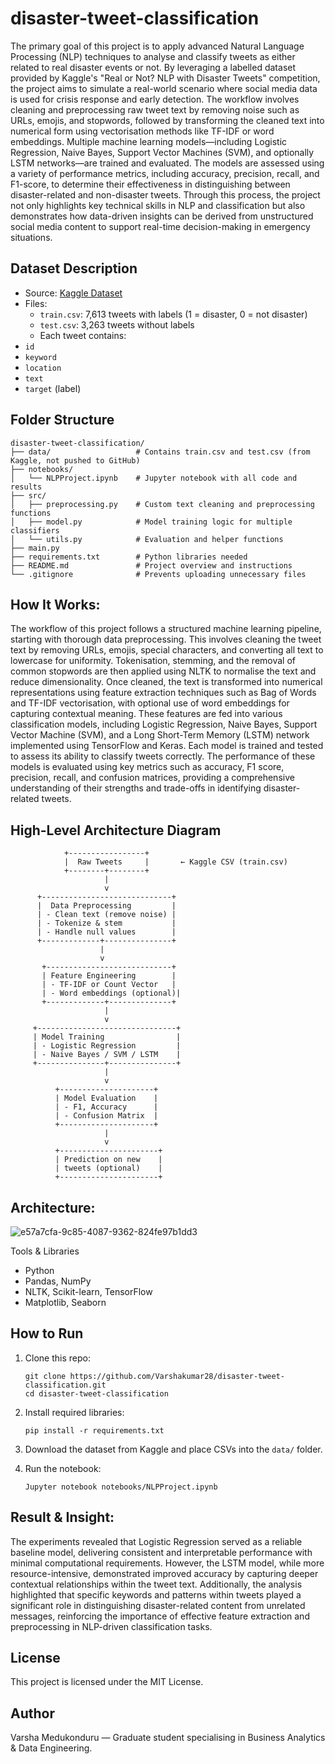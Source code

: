 # disaster-tweet-classification
The primary goal of this project is to apply advanced Natural Language Processing (NLP) techniques to analyse and classify tweets as either related to real disaster events or not. By leveraging a labelled dataset provided by Kaggle's "Real or Not? NLP with Disaster Tweets" competition, the project aims to simulate a real-world scenario where social media data is used for crisis response and early detection. The workflow involves cleaning and preprocessing raw tweet text by removing noise such as URLs, emojis, and stopwords, followed by transforming the cleaned text into numerical form using vectorisation methods like TF-IDF or word embeddings. Multiple machine learning models—including Logistic Regression, Naive Bayes, Support Vector Machines (SVM), and optionally LSTM networks—are trained and evaluated. The models are assessed using a variety of performance metrics, including accuracy, precision, recall, and F1-score, to determine their effectiveness in distinguishing between disaster-related and non-disaster tweets. Through this process, the project not only highlights key technical skills in NLP and classification but also demonstrates how data-driven insights can be derived from unstructured social media content to support real-time decision-making in emergency situations.

## Dataset Description

- Source: [Kaggle Dataset](https://www.kaggle.com/competitions/nlp-getting-started/data)
- Files:
  - `train.csv`: 7,613 tweets with labels (1 = disaster, 0 = not disaster)
  - `test.csv`: 3,263 tweets without labels
  - Each tweet contains:
- `id`
- `keyword`
- `location`
- `text`
- `target` (label)

## Folder Structure

```
disaster-tweet-classification/
├── data/                   # Contains train.csv and test.csv (from Kaggle, not pushed to GitHub)
├── notebooks/
│   └── NLPProject.ipynb    # Jupyter notebook with all code and results
├── src/
│   ├── preprocessing.py    # Custom text cleaning and preprocessing functions
│   ├── model.py            # Model training logic for multiple classifiers
│   └── utils.py            # Evaluation and helper functions
├── main.py   
├── requirements.txt        # Python libraries needed
├── README.md               # Project overview and instructions
└── .gitignore              # Prevents uploading unnecessary files
```

  
## How It Works:
The workflow of this project follows a structured machine learning pipeline, starting with thorough data preprocessing. This involves cleaning the tweet text by removing URLs, emojis, special characters, and converting all text to lowercase for uniformity. Tokenisation, stemming, and the removal of common stopwords are then applied using NLTK to normalise the text and reduce dimensionality. Once cleaned, the text is transformed into numerical representations using feature extraction techniques such as Bag of Words and TF-IDF vectorisation, with optional use of word embeddings for capturing contextual meaning. These features are fed into various classification models, including Logistic Regression, Naive Bayes, Support Vector Machine (SVM), and a Long Short-Term Memory (LSTM) network implemented using TensorFlow and Keras. Each model is trained and tested to assess its ability to classify tweets correctly. The performance of these models is evaluated using key metrics such as accuracy, F1 score, precision, recall, and confusion matrices, providing a comprehensive understanding of their strengths and trade-offs in identifying disaster-related tweets.

## High-Level Architecture Diagram
                +-----------------+
                |  Raw Tweets     |       ← Kaggle CSV (train.csv)
                +--------+--------+
                         |
                         v
          +-----------------------------+
          |  Data Preprocessing         |
          | - Clean text (remove noise) |
          | - Tokenize & stem           |
          | - Handle null values        |
          +-------------+---------------+
                        |
                        v
           +----------------------------+
           | Feature Engineering        |
           | - TF-IDF or Count Vector   |
           | - Word embeddings (optional)|
           +-------------+--------------+
                         |
                         v
         +-------------------------------+
         | Model Training                |
         | - Logistic Regression         |
         | - Naive Bayes / SVM / LSTM    |
         +---------------+---------------+
                         |
                         v
              +---------------------+
              | Model Evaluation    |
              | - F1, Accuracy      |
              | - Confusion Matrix  |
              +---------------------+
                         |
                         v
              +----------------------+
              | Prediction on new    |
              | tweets (optional)    |
              +----------------------+

## Architecture: 

![e57a7cfa-9c85-4087-9362-824fe97b1dd3](https://github.com/user-attachments/assets/e34e4522-0aac-46c9-a21a-b642b891e6d6)


Tools & Libraries
- Python
- Pandas, NumPy
- NLTK, Scikit-learn, TensorFlow
- Matplotlib, Seaborn

## How to Run

1. Clone this repo:
    ```
    git clone https://github.com/Varshakumar28/disaster-tweet-classification.git
    cd disaster-tweet-classification
    ```

2. Install required libraries:
    ```
    pip install -r requirements.txt
    ```

3. Download the dataset from Kaggle and place CSVs into the `data/` folder.

4. Run the notebook:
    ```
    Jupyter notebook notebooks/NLPProject.ipynb

## Result & Insight: 
The experiments revealed that Logistic Regression served as a reliable baseline model, delivering consistent and interpretable performance with minimal computational requirements. However, the LSTM model, while more resource-intensive, demonstrated improved accuracy by capturing deeper contextual relationships within the tweet text. Additionally, the analysis highlighted that specific keywords and patterns within tweets played a significant role in distinguishing disaster-related content from unrelated messages, reinforcing the importance of effective feature extraction and preprocessing in NLP-driven classification tasks.

## License
This project is licensed under the MIT License.

## Author
Varsha Medukonduru — Graduate student specialising in Business Analytics & Data Engineering.

